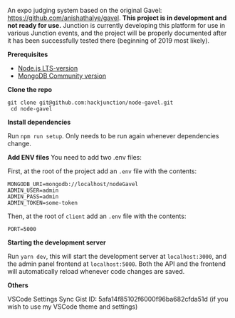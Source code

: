 An expo judging system based on the original Gavel: https://github.com/anishathalye/gavel. **This project is in development and not ready for use.** Junction is currently developing this platform for use in various Junction events, and the project will be properly documented after it has been successfully tested there (beginning of 2019 most likely).

**Prerequisites**

- [Node.js LTS-version](https://nodejs.org/en/)
- [MongoDB Community version](https://docs.mongodb.com/manual/administration/install-community/)

**Clone the repo**

```
git clone git@github.com:hackjunction/node-gavel.git
 cd node-gavel
```

**Install dependencies**

Run `npm run setup`. Only needs to be run again whenever dependencies change.

**Add ENV files** You need to add two .env files:

First, at the root of the project add an `.env` file with the contents:

```
MONGODB_URI=mongodb://localhost/nodeGavel
ADMIN_USER=admin
ADMIN_PASS=admin
ADMIN_TOKEN=some-token
```

Then, at the root of `client` add an `.env` file with the contents:

```
PORT=5000
```

**Starting the development server**

Run `yarn dev`, this will start the development server at `localhost:3000`, and the admin panel frontend at `localhost:5000`. Both the API and the frontend will automatically reload whenever code changes are saved.

**Others**

VSCode Settings Sync Gist ID: 5afa14f85102f6000f96ba682cfda51d (if you wish to use my VSCode theme and settings)
